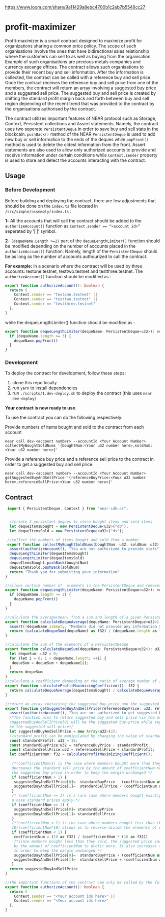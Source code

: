 https://www.loom.com/share/9a11429a8ebc4700b1c2eb7b5549cc27
# profit-maximizer
Profit-maximizer is a smart contract designed to maximize profit for organizations sharing a common price policy. The scope of such organisations involve the ones that have bidirectional sales  relationship where the customers can sell to as well as buying from the organisation. Example of such organisations are precious metals companies and currency excange offices.  The contract allows such organisations to provide their recent buy and sell information. After the information is collected, the contract can be called with a reference buy and sell price. Once the contract receives the reference buy and sell price from one of the members, the contract will return an array involving a suggested buy price and a suggested sell price. The suggested buy and sell price is created by shifting the standard profit margin back and forth between buy and sell region depending of the recent trend that was provided to the contract by the organisations authorised by the contract.

The contract utilizes important features of NEAR protocol such as Storage, Context, Persistent collections and Assert statements. Namely, the contract uses two seperate `PersistentDeque`  in order to save buy and sell stats in the blockcain. `pushBack()` method of the NEAR `PersistentDeque` is used to add new buy or sell information to the ends of the deques while `popFront()` method is used to delete the oldest information from the front.  Assert statements are also used to allow only authorized accounts to provide and receive information under certain conditions while `Context.sender` property is used to store and detect the accounts interacting with the contract.
## Usage
### Before Development
Before building and deploying the contract, there are few adjustments that should be done on the `index.ts` file located in `/src/simple/assembly/index.ts` :

**1**- All the accounts that will call the contract should be added to the `authorizeAccount()` function as `Context.sender == “<account id>”` seperated by ‘| |’ symbol.  

**2**-  `(dequeName.Length >=2)` part of the `dequeLengthLimiter()` function should be modified depending on the number of accounts placed in the `authorizeAccount()` function. Namely, length of the `PersistentDeque` should be as long as the number of accounts authourized to call the contract.

**For example:** In a scenario where the contract will be used by three accounts:
testone.testnet, testtwo.testnet and testthree.testnet. The `authorizeAccount()` function should be modified as :
```ts
export function authorizeAccount(): boolean {
  return (
    Context.sender == "testone.testnet" ||
    Context.sender == "testtwo.testnet" ||
    Context.sender == "testthree.testnet" 
  );
}
```
while  the dequeLengthLimiter() function should be modified as :
```ts
export function dequeLengthLimiter(dequeName: PersistentDeque<u32>): void {
  if (dequeName.length >= 3) {
    dequeName.popFront()
  }
}
```

### Development
  
To deploy the contract for development, follow these steps:

1. clone this repo locally
2. run `yarn` to install dependencies
3. run `./scripts/1.dev-deploy.sh` to deploy the contract (this uses `near dev-deploy`)

**Your contract is now ready to use.**

To use the contract you can do the following respectively:

Provide numbers of items bought and sold to the contract from each account 

`near call dev-<account number> --accountId <Your Account Number> collectMyBoughtSoldNums '{boughtNum:<Your u32 number here>,soldNum:<Your u32 number here>}'`
  
Provide a reference buy price and a reference sell price to the contract in order to get a suggested buy and sell price
 
`near call dev-<account number> --accountId <Your Account Number> getSuggestedBuyAndSellPrice '{referenceBuyPrice:<Your u32 number here>,referenceSellPrice:<Your u32 number here>}'`

## Contract
```ts
 import { PersistentDeque, Context } from "near-sdk-as";


  //create 2 persistent deques to store bought items and sold items
  let dequeItemsBought = new PersistentDeque<u32>("db");
  let dequeItemsSold = new PersistentDeque<u32>("ds");

 //collect the numbers of items bought and sold from a member
 export function collectMyBoughtSoldNums(boughtNum: u32, soldNum: u32): string {
  assert(authorizeAccount(), "You are not authorized to provide stats")
  dequeLengthLimiter(dequeItemsBought)
  dequeLengthLimiter(dequeItemsSold)
  dequeItemsBought.pushBack(boughtNum)
  dequeItemsSold.pushBack(soldNum)
  return "Thank you for submitting your information"
}

//allows certaim number of  elements in the PersistentDeque and removes one from the front if there are more.
export function dequeLengthLimiter(dequeName: PersistentDeque<u32>): void {
  if (dequeName.length >= 2) {
    dequeName.popFront()
  }
}

//calculate the average(mean) from a sum and length of a given PersistentDeque
export function calculateDequeAverage(dequeName: PersistentDeque<u32>): f32 {
  assert(!dequeName.isEmpty, "Members did not provide any information yet")
  return (calculateDequeSum(dequeName) as f32) / (dequeName.length as f32)
}

//calculate the sum of the elements of a PersistentDeque
export function calculateDequeSum(dequeName: PersistentDeque<u32>): u32 {
  let dequeSum: u32 = 0;
  for (let i = 0; i < dequeName.length; ++i) {
   dequeSum = dequeSum + dequeName[i];
  }
  return dequeSum
}
//calculate a coefficient depending on the ratio of average number of items bought and sold
export function calculateProfitMaximizingCoefficient(): f32 {
  return calculateDequeAverage(dequeItemsBought) / calculateDequeAverage(dequeItemsSold)
}

//return an array containing the suggested buy price and the suggested sell price
export function getSuggestedBuyAndSellPrice(referenceBuyPrice: u32, referenceSellPrice: u32  ): Array<u32> {
  assert(authorizeAccount(), "You are not authorized to get suggested buy and sell price")
  /*The function aims to return suggested buy and sell price via the array below,
  suggestedBuyAndSellPrice[0] will be the suggested buy-price while suggestedBuyAndSellPrice[1] will
  be the suggested sell-price*/
  let suggestedBuyAndSellPrice = new Array<u32>(2);
  //standard profit can be manipulated by changing the value of standardProfit 
  const standardProfit: u32 = 10;
  const standardBuyPrice:u32 = referenceBuyPrice - standardProfit;
  const standardSellPrice:u32 = referenceSellPrice + standardProfit;
  let coefficientNum: f32 = calculateProfitMaximizingCoefficient();
  
   /*(coefficientNum>1) is the case where members bought more than they sold. Hence, the suggested price 
   decreases the standard sell price by the amount of coefficientNum to profit more. It also decreases 
   the suggested buy price in order to keep the margin unchanged */
   if (coefficientNum > 1) {
    suggestedBuyAndSellPrice[0]=  standardBuyPrice - (coefficientNum as u32)
    suggestedBuyAndSellPrice[1]=  standardSellPrice - (coefficientNum as u32)
   }
   /* (coefficientNum == 1) is a rare case where members bought exactly same as they sold. In such
   a case standard prices apply.*/
   if (coefficientNum == 1) {
    suggestedBuyAndSellPrice[0]= standardBuyPrice
    suggestedBuyAndSellPrice[1]= standardSellPrice
   }
   /*(coefficientNum < 1) is the case where members bought less than they sold from the customers, 
   10/(coefficientNum*10) allows us to reverse-divide the elements of calculateProfitMaximizingCoefficient()*/
   if (coefficientNum < 1) {
    coefficientNum = (10 as f32) / (coefficientNum * (10 as f32))
    /*since members bought less than they sold, the suggested price increases the standard sell price
    by the amount of coefficientNum to profit more. It also increases the suggested buy price
    in order to keep the margin unchanged */
    suggestedBuyAndSellPrice[0]=  standardBuyPrice + (coefficientNum as u32)
    suggestedBuyAndSellPrice[1]=  standardSellPrice + (coefficientNum as u32)
   }
  return suggestedBuyAndSellPrice
}

//the important functions of the contract can only be called by the following accounts
export function authorizeAccount(): boolean {
  return (
    Context.sender == "<Your account ids here>" ||
    Context.sender == "<Your account ids here>"
  );
}
```
